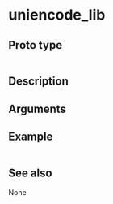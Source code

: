 # uniencode_lib

## Proto type

```php

```

## Description


## Arguments


## Example

```php

```

## See also
None


